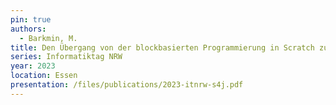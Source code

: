 ```yaml
---
pin: true
authors:
  - Barkmin, M.
title: Den Übergang von der blockbasierten Programmierung in Scratch zur textbasierten Programmierung in Java gestalten am Beispiel von Scratch for Java
series: Informatiktag NRW
year: 2023
location: Essen
presentation: /files/publications/2023-itnrw-s4j.pdf
---
```

